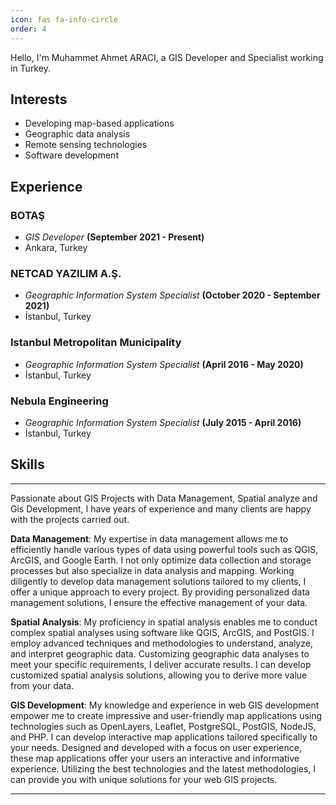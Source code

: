```yaml
---
icon: fas fa-info-circle
order: 4
---
```


Hello, I'm Muhammet Ahmet ARACI, a GIS Developer and Specialist working in Turkey.

## Interests

- Developing map-based applications
- Geographic data analysis
- Remote sensing technologies
- Software development

## Experience

### BOTAŞ

- _GIS Developer_ **(September 2021 - Present)**
- Ankara, Turkey

### NETCAD YAZILIM A.Ş.

- _Geographic Information System Specialist_ **(October 2020 - September 2021)**
- İstanbul, Turkey

### Istanbul Metropolitan Municipality

- _Geographic Information System Specialist_ **(April 2016 - May 2020)**
- İstanbul, Turkey

### Nebula Engineering

- _Geographic Information System Specialist_ **(July 2015 - April 2016)**
- İstanbul, Turkey

## Skills

<div align="left">
 
</div>

---

Passionate about GIS Projects with Data Management, Spatial analyze and Gis Development, I have years of experience and many clients are happy with the projects carried out.

**Data Management**: My expertise in data management allows me to efficiently handle various types of data using powerful tools such as QGIS, ArcGIS, and Google Earth. I not only optimize data collection and storage processes but also specialize in data analysis and mapping. Working diligently to develop data management solutions tailored to my clients, I offer a unique approach to every project. By providing personalized data management solutions, I ensure the effective management of your data.

**Spatial Analysis**: My proficiency in spatial analysis enables me to conduct complex spatial analyses using software like QGIS, ArcGIS, and PostGIS. I employ advanced techniques and methodologies to understand, analyze, and interpret geographic data. Customizing geographic data analyses to meet your specific requirements, I deliver accurate results. I can develop customized spatial analysis solutions, allowing you to derive more value from your data.

**GIS Development**: My knowledge and experience in web GIS development empower me to create impressive and user-friendly map applications using technologies such as OpenLayers, Leaflet, PostgreSQL, PostGIS, NodeJS, and PHP. I can develop interactive map applications tailored specifically to your needs. Designed and developed with a focus on user experience, these map applications offer your users an interactive and informative experience. Utilizing the best technologies and the latest methodologies, I can provide you with unique solutions for your web GIS projects.

---
